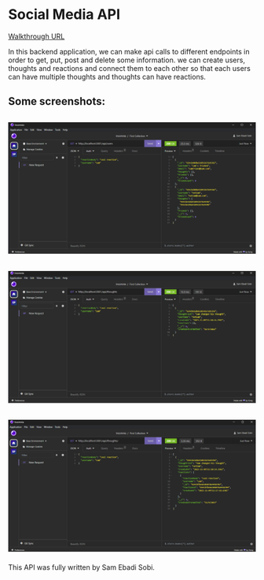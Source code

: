 # Social Media API

[Walkthrough URL](https://drive.google.com/file/d/1_GdN2oU9d4s7isn71iVEeJr0sp3g2X6Q/view)

In this backend application, we can make api calls to different endpoints in order to get, put, post and delete some information. we can create users, thoughts and reactions and connect them to each other so that each users can have multiple thoughts and thoughts can have reactions.

## Some screenshots:

## ![screenshot1](./img/ss1.png)

## ![screenshot2](./img/ss2.png)

## ![screenshot3](./img/ss3.png)

This API was fully written by Sam Ebadi Sobi.
